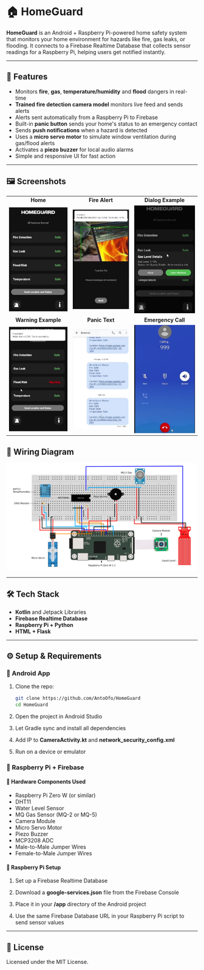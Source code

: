 # 🏠 HomeGuard

**HomeGuard** is an Android + Raspberry Pi-powered home safety system that monitors your home environment for hazards like fire, gas leaks, or flooding. It connects to a Firebase Realtime Database that collects sensor readings for a Raspberry Pi, helping users get notified instantly.

---

## 🚀 Features

- Monitors **fire**, **gas**, **temperature/humidity** and **flood** dangers in real-time
- **Trained fire detection camera model** monitors live feed and sends alerts
- Alerts sent automatically from a Raspberry Pi to Firebase  
- Built-in **panic button** sends your home's status to an emergency contact  
- Sends **push notifications** when a hazard is detected
- Uses a **micro servo motor** to simulate window ventilation during gas/flood alerts  
- Activates a **piezo buzzer** for local audio alarms
- Simple and responsive UI for fast action  

---

## 🖼️ **Screenshots**

<table>
  <tr>
    <td align="center"><b>Home</b></td>
    <td align="center"><b>Fire Alert</b></td>
    <td align="center"><b>Dialog Example</b></td>
  </tr>
  <tr>
    <td><img src="screenshots/homepage.png" alt="Home" width="200"/></td>
    <td><img src="screenshots/firepage.png" alt="Fire" width="200"/></td>
    <td><img src="screenshots/dialogexample.png" alt="Dialog" width="200"/></td>
  </tr>
  <tr>
    <td align="center"><b>Warning Example</b></td>
    <td align="center"><b>Panic Text</b></td>
    <td align="center"><b>Emergency Call</b></td>
  </tr>
  <tr>
    <td><img src="screenshots/warningexample.png" alt="Warning" width="200"/></td>
    <td><img src="screenshots/panictext.png" alt="Panic" width="200"/></td>
    <td><img src="screenshots/emergencypage.png" alt="Emergency" width="200"/></td>
  </tr>
</table>

## 🔌 Wiring Diagram

<p align="center">
  <img src="screenshots/wiring.jpg" alt="Wiring Diagram" width="800"/>
</p>

---

## 🛠️ Tech Stack

- **Kotlin** and Jetpack Libraries
- **Firebase Realtime Database**
- **Raspberry Pi + Python**
- **HTML + Flask**

---

## ⚙️ Setup & Requirements

### 📱 Android App

1. Clone the repo:
   ```bash
   git clone https://github.com/AntoOfo/HomeGuard
   cd HomeGuard
   ```
2. Open the project in Android Studio

3. Let Gradle sync and install all dependencies

4. Add IP to **CameraActivity.kt** and **network_security_config.xml**

5. Run on a device or emulator

### 🧠 Raspberry Pi + Firebase

#### 🔧 Hardware Components Used

- Raspberry Pi Zero W (or similar)
- DHT11
- Water Level Sensor
- MQ Gas Sensor (MQ-2 or MQ-5)
- Camera Module
- Micro Servo Motor
- Piezo Buzzer
- MCP3208 ADC
- Male-to-Male Jumper Wires
- Female-to-Male Jumper Wires

#### 🔌 Raspberry Pi Setup

1. Set up a Firebase Realtime Database

2. Download a **google-services.json** file from the Firebase Console

3. Place it in your **/app** directory of the Android project

4. Use the same Firebase Database URL in your Raspberry Pi script to send sensor values

---

## 📁 License

Licensed under the MIT License.
